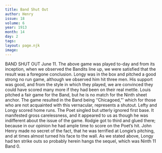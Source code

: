 ```yaml
---
title: Band Shut Out
author: Henry
issue: 18
volume: 6
year: 1913
month: 14
day: 2
tags:
layout: page.njk
image:
---
```

BAND SHUT OUT    June 11.    The above game was played to-day and from its inception, when we observed the Bandits line up, we were satisfied that the result was a foregone conclusion. Longy was in the box and pitched a good strong no run game, although we observed him hit three men. His support was good, and from the style in which they played, we are convinced they could have scored many more if they had been on their real mettle. Louis pitched a fair game for the Band, but he is no match for the Ninth sheet anchor. The game resulted in the Band being ‘‘Chicagoed,”’ which for those who are not acquainted with this vernacular, represents a shutout. Lefty and Longy scored home runs. The Poet singled but utterly ignored first base. It manifested gross carelessness, and it appeared to us as though he was indifferent about the issue of the game. Rodgie got to third and glued there; because in our opinion he had ample time to score on the Poet’s hit. John Henry made no secret of the fact, that he was terrified at Longie’s pitching, and at times almost turned his face to the wall. As we stated above, Longy had ten strike outs so probably herein hangs the sequel, which was Ninth 11 Band 0. 

